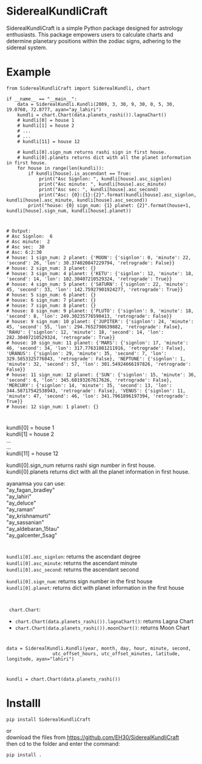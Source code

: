 # SiderealKundliCraft
     
SiderealKundliCraft is a simple Python package designed for astrology enthusiasts. This package empowers users to calculate charts and determine planetary positions within the zodiac signs, adhering to the sidereal system.   

# Example
```
from SiderealKundliCraft import SiderealKundli, chart

if __name__ == "__main__":
    data = SiderealKundli.Kundli(2009, 3, 30, 9, 30, 0, 5, 30, 19.0760, 72.8777, ayan="ay_lahiri")
    kundli = chart.Chart(data.planets_rashi()).lagnaChart()
    # kundli[0] = house 1      
    # kundli[1] = house 2   
    # ...   
    # ...   
    # kundli[11] = house 12

    # kundli[0].sign_num returns rashi sign in first house.   
    # kundli[0].planets returns dict with all the planet information in first house.   
    for house in range(len(kundli)):
        if kundli[house].is_ascendant == True:
            print("Asc Signlon: ", kundli[house].asc_signlon)
            print("Asc minute: ", kundli[house].asc_minute)
            print("Asc sec: ", kundli[house].asc_second)
            print("Asc: {0}:{1}:{2}".format(kundli[house].asc_signlon, kundli[house].asc_minute, kundli[house].asc_second))
        print("house: {0} sign_num: {1} planet: {2}".format(house+1, kundli[house].sign_num, kundli[house].planet))

```   
#       
```   
# Output: 
# Asc Signlon:  6
# Asc minute:  2
# Asc sec:  30
# Asc: 6:2:30
# house: 1 sign_num: 2 planet: {'MOON': {'signlon': 0, 'minute': 22, 'second': 26, 'lon': 30.374020847229794, 'retrograde': False}}
# house: 2 sign_num: 3 planet: {}
# house: 3 sign_num: 4 planet: {'KETU': {'signlon': 12, 'minute': 18, 'second': 14, 'lon': 102.30407210529324, 'retrograde': True}}
# house: 4 sign_num: 5 planet: {'SATURN': {'signlon': 22, 'minute': 45, 'second': 33, 'lon': 142.75927901924277, 'retrograde': True}}
# house: 5 sign_num: 6 planet: {}
# house: 6 sign_num: 7 planet: {}
# house: 7 sign_num: 8 planet: {}
# house: 8 sign_num: 9 planet: {'PLUTO': {'signlon': 9, 'minute': 18, 'second': 8, 'lon': 249.30235776590413, 'retrograde': False}}
# house: 9 sign_num: 10 planet: {'JUPITER': {'signlon': 24, 'minute': 45, 'second': 55, 'lon': 294.7652798639882, 'retrograde': False}, 'RAHU': {'signlon': 12, 'minute': 18, 'second': 14, 'lon': 282.30407210529324, 'retrograde': True}}
# house: 10 sign_num: 11 planet: {'MARS': {'signlon': 17, 'minute': 46, 'second': 34, 'lon': 317.77631081211916, 'retrograde': False}, 'URANUS': {'signlon': 29, 'minute': 35, 'second': 7, 'lon': 329.5853325776043, 'retrograde': False}, 'NEPTUNE': {'signlon': 1, 'minute': 32, 'second': 57, 'lon': 301.54924666197826, 'retrograde': False}}
# house: 11 sign_num: 12 planet: {'SUN': {'signlon': 15, 'minute': 36, 'second': 6, 'lon': 345.60193267617626, 'retrograde': False}, 'MERCURY': {'signlon': 14, 'minute': 35, 'second': 13, 'lon': 344.58717542538943, 'retrograde': False}, 'VENUS': {'signlon': 11, 'minute': 47, 'second': 46, 'lon': 341.7961896197394, 'retrograde': True}}
# house: 12 sign_num: 1 planet: {}

```   


#   
kundli[0] = house 1      
kundli[1] = house 2  
...   
...   
kundli[11] = house 12

kundli[0].sign_num returns rashi sign number in first house.   
kundli[0].planets returns dict with all the planet information in first house.

ayanamsa you can use:   
"ay_fagan_bradley"   
"ay_lahiri"   
"ay_deluce"   
"ay_raman"   
"ay_krishnamurti"  
"ay_sassanian"   
"ay_aldebaran_15tau"  
"ay_galcenter_5sag"      
   
# 
```kundli[0].asc_signlon```: returns the ascendant degree    
```kundli[0].asc_minute```: returns the ascendant minute    
```kundli[0].asc_second```: returns the ascendant second   

```kundli[0].sign_num```: returns sign number in the first house    
```kundli[0].planet```:   returns dict with planet information in the first house   
#
``` chart.Chart```:    
- ```chart.Chart(data.planets_rashi()).lagnaChart()```: returns Lagna Chart    
- ```chart.Chart(data.planets_rashi()).moonChart()```: returns Moon Chart   
#

   
```  
data = SiderealKundli.Kundli(year, month, day, hour, minute, second, 
                 utc_offset_hours, utc_offset_minutes, latitude, longitude, ayan="lahiri")   
```

#    
```
kundli = chart.Chart(data.planets_rashi())
```

# Installl
```   
pip install SiderealKundliCraft
```   
or    
download the files from https://github.com/EH30/SiderealKundliCraft   
then cd to the folder and enter the command:    

```   
pip install .
```   
